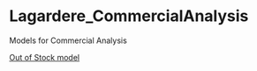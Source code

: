 # Lagardere_CommercialAnalysis
Models for Commercial Analysis

[Out of Stock model](https://github.com/YiranJing/Lagardere_CommercialAnalysis/tree/master/OutOfStock/notebook/OutOfStock)
